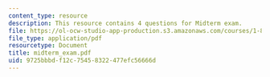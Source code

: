 ```yaml
---
content_type: resource
description: This resource contains 4 questions for Midterm exam.
file: https://ol-ocw-studio-app-production.s3.amazonaws.com/courses/1-85-water-and-wastewater-treatment-engineering-spring-2006/9725bbbdf12c75458322477efc56666d_midterm_exam.pdf
file_type: application/pdf
resourcetype: Document
title: midterm_exam.pdf
uid: 9725bbbd-f12c-7545-8322-477efc56666d
---
```

